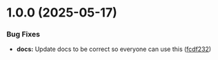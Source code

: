 # 1.0.0 (2025-05-17)


### Bug Fixes

* **docs:** Update docs to be correct so everyone can use this ([fcdf232](https://github.com/serverless-dna/mkdocs-mcp/commit/fcdf232f569b8b62a8dddbd1507f894588136dbb))

